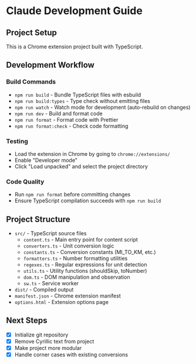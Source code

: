 # Claude Development Guide

## Project Setup

This is a Chrome extension project built with TypeScript.

## Development Workflow

### Build Commands

- `npm run build` - Bundle TypeScript files with esbuild
- `npm run build:types` - Type check without emitting files
- `npm run watch` - Watch mode for development (auto-rebuild on changes)
- `npm run dev` - Build and format code
- `npm run format` - Format code with Prettier
- `npm run format:check` - Check code formatting

### Testing

- Load the extension in Chrome by going to `chrome://extensions/`
- Enable "Developer mode"
- Click "Load unpacked" and select the project directory

### Code Quality

- Run `npm run format` before committing changes
- Ensure TypeScript compilation succeeds with `npm run build`

## Project Structure

- `src/` - TypeScript source files
  - `content.ts` - Main entry point for content script
  - `converters.ts` - Unit conversion logic
  - `constants.ts` - Conversion constants (MI_TO_KM, etc.)
  - `formatters.ts` - Number formatting utilities
  - `regexes.ts` - Regular expressions for unit detection
  - `utils.ts` - Utility functions (shouldSkip, toNumber)
  - `dom.ts` - DOM manipulation and observation
  - `sw.ts` - Service worker
- `dist/` - Compiled output
- `manifest.json` - Chrome extension manifest
- `options.html` - Extension options page

## Next Steps

- [x] Initialize git repository
- [x] Remove Cyrillic text from project
- [x] Make project more modular
- [x] Handle corner cases with existing conversions
